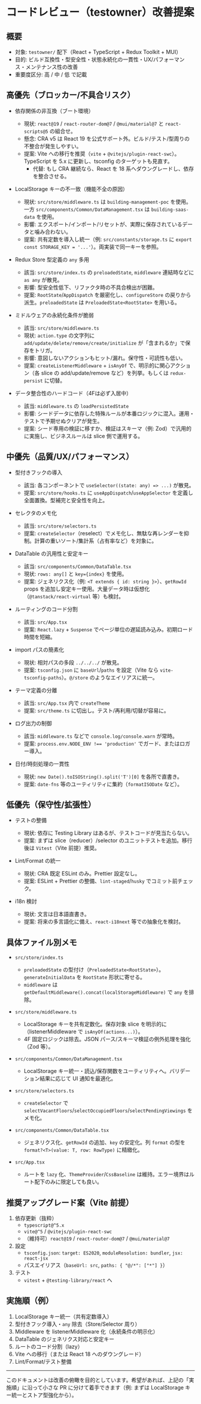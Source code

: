 # コードレビュー（testowner）改善提案

## 概要
- 対象: `testowner/` 配下（React + TypeScript + Redux Toolkit + MUI）
- 目的: ビルド互換性・型安全性・状態永続化の一貫性・UX/パフォーマンス・メンテナンス性の改善
- 重要度区分: 高 / 中 / 低 で記載

## 高優先（ブロッカー/不具合リスク）
- 依存関係の非互換（ブート環境）
  - 現状: `react@19` / `react-router-dom@7` / `@mui/material@7` と `react-scripts@5` の組合せ。
  - 懸念: CRA v5 は React 19 を公式サポート外。ビルド/テスト/型周りの不整合が発生しやすい。
  - 提案: Vite への移行を推奨（`vite` + `@vitejs/plugin-react-swc`）。TypeScript を 5.x に更新し、tsconfig のターゲットも見直す。
    - 代替: もし CRA 継続なら、React を 18 系へダウングレードし、依存を整合させる。

- LocalStorage キーの不一致（機能不全の原因）
  - 現状: `src/store/middleware.ts` は `building-management-poc` を使用。一方 `src/components/Common/DataManagement.tsx` は `building-saas-data` を使用。
  - 影響: エクスポート/インポート/リセットが、実際に保存されているデータと噛み合わない。
  - 提案: 共有定数を導入し統一（例: `src/constants/storage.ts` に `export const STORAGE_KEY = '...'`）。両実装で同一キーを参照。

- Redux Store 型定義の `any` 多用
  - 該当: `src/store/index.ts` の `preloadedState`, `middleware` 連結時などに `as any` が散見。
  - 影響: 型安全性低下、リファクタ時の不具合検出が困難。
  - 提案: `RootState`/`AppDispatch` を厳密化し、`configureStore` の戻りから派生。`preloadedState` は `PreloadedState<RootState>` を用いる。

- ミドルウェアの永続化条件が脆弱
  - 該当: `src/store/middleware.ts`
  - 現状: `action.type` の文字列に `add/update/delete/remove/create/initialize` が「含まれるか」で保存をトリガ。
  - 影響: 意図しないアクションもヒット/漏れ。保守性・可読性も低い。
  - 提案: `createListenerMiddleware` + `isAnyOf` で、明示的に関心アクション（各 slice の add/update/remove など）を列挙。もしくは `redux-persist` に切替。

- データ整合性のハードコード（4Fは必ず入居中）
  - 該当: `middleware.ts` の `loadPersistedState`
  - 影響: シードデータに依存した特殊ルールが本番ロジックに混入。運用・テストで予期せぬクリアが発生。
  - 提案: シード専用の検証に移すか、検証はスキーマ（例: Zod）で汎用的に実施し、ビジネスルールは slice 側で運用する。

## 中優先（品質/UX/パフォーマンス）
- 型付きフックの導入
  - 該当: 各コンポーネントで `useSelector((state: any) => ...)` が散見。
  - 提案: `src/store/hooks.ts` に `useAppDispatch`/`useAppSelector` を定義し全面置換。型補完と安全性を向上。

- セレクタのメモ化
  - 該当: `src/store/selectors.ts`
  - 提案: `createSelector`（reselect）でメモ化し、無駄な再レンダーを抑制。計算の重いソート/集計系（占有率など）を対象に。

- DataTable の汎用性と安定キー
  - 該当: `src/components/Common/DataTable.tsx`
  - 現状: `rows: any[]` と `key={index}` を使用。
  - 提案: ジェネリクス化（例: `<T extends { id: string }>`）、`getRowId` props を追加し安定キー使用。大量データ時は仮想化（`@tanstack/react-virtual` 等）も検討。

- ルーティングのコード分割
  - 該当: `src/App.tsx`
  - 提案: `React.lazy` + `Suspense` でページ単位の遅延読み込み。初期ロード時間を短縮。

- import パスの簡素化
  - 現状: 相対パスの多段 `../../../` が散見。
  - 提案: `tsconfig.json` に `baseUrl`/`paths` を設定（Vite なら `vite-tsconfig-paths`）。`@/store` のようなエイリアスに統一。

- テーマ定義の分離
  - 該当: `src/App.tsx` 内で `createTheme`
  - 提案: `src/theme.ts` に切出し。テスト/再利用/切替が容易に。

- ログ出力の制御
  - 該当: `middleware.ts` などで `console.log/console.warn` が常時。
  - 提案: `process.env.NODE_ENV !== 'production'` でガード、またはロガー導入。

- 日付/時刻処理の一貫性
  - 現状: `new Date().toISOString().split('T')[0]` を各所で直書き。
  - 提案: `date-fns` 等のユーティリティに集約（`formatISODate` など）。

## 低優先（保守性/拡張性）
- テストの整備
  - 現状: 依存に Testing Library はあるが、テストコードが見当たらない。
  - 提案: まずは slice（reducer）/selector のユニットテストを追加。移行後は `Vitest`（Vite 前提）推奨。

- Lint/Format の統一
  - 現状: CRA 既定 ESLint のみ。Prettier 設定なし。
  - 提案: ESLint + Prettier の整備、`lint-staged`/`husky` でコミット前チェック。

- i18n 検討
  - 現状: 文言は日本語直書き。
  - 提案: 将来の多言語化に備え、`react-i18next` 等での抽象化を検討。

## 具体ファイル別メモ
- `src/store/index.ts`
  - `preloadedState` の型付け（`PreloadedState<RootState>`）。`generateInitialData` を `RootState` 形状に寄せる。
  - `middleware` は `getDefaultMiddleware().concat(localStorageMiddleware)` で `any` を排除。

- `src/store/middleware.ts`
  - LocalStorage キーを共有定数化。保存対象 slice を明示的に（listenerMiddleware で `isAnyOf(actions...)`）。
  - 4F 固定ロジックは除去。JSON パース/スキーマ検証の例外処理を強化（Zod 等）。

- `src/components/Common/DataManagement.tsx`
  - LocalStorage キー統一・読込/保存関数をユーティリティへ。バリデーション結果に応じて UI 通知を最適化。

- `src/store/selectors.ts`
  - `createSelector` で `selectVacantFloors`/`selectOccupiedFloors`/`selectPendingViewings` をメモ化。

- `src/components/Common/DataTable.tsx`
  - ジェネリクス化、`getRowId` の追加、`key` の安定化。列 `format` の型を `format?<T>(value: T, row: RowType)` に精緻化。

- `src/App.tsx`
  - ルートを `lazy` 化、`ThemeProvider`/`CssBaseline` は維持。エラー境界はルート配下のみに限定しても良い。

## 推奨アップグレード案（Vite 前提）
1. 依存更新（抜粋）
   - `typescript@^5.x`
   - `vite@^5` / `@vitejs/plugin-react-swc`
   - （維持可）`react@19` / `react-router-dom@7` / `@mui/material@7`
2. 設定
   - `tsconfig.json`: `target: ES2020`, `moduleResolution: bundler`, `jsx: react-jsx`
   - パスエイリアス（`baseUrl: src`, `paths: { "@/*": ["*"] }`）
3. テスト
   - `vitest` + `@testing-library/react` へ

## 実施順（例）
1. LocalStorage キー統一（共有定数導入）
2. 型付きフック導入・`any` 除去（Store/Selector 周り）
3. Middleware を listenerMiddleware 化（永続条件の明示化）
4. DataTable のジェネリクス対応と安定キー
5. ルートのコード分割（lazy）
6. Vite への移行（または React 18 へのダウングレード）
7. Lint/Format/テスト整備

---
このドキュメントは改善の俯瞰を目的としています。希望があれば、上記の「実施順」に沿って小さな PR に分けて着手できます（例: まずは LocalStorage キー統一とストア型強化から）。

